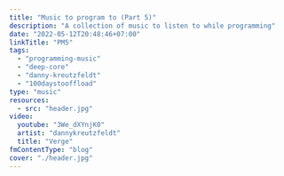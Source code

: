 ```yaml
---
title: "Music to program to (Part 5)"
description: "A collection of music to listen to while programming"
date: "2022-05-12T20:48:46+07:00"
linkTitle: "PM5"
tags:
  - "programming-music"
  - "deep-core"
  - "danny-kreutzfeldt"
  - "100daystooffload"
type: "music"
resources:
  - src: "header.jpg"
video:
  youtube: "3We_dXYnjK0"
  artist: "dannykreutzfeldt"
  title: "Verge"
fmContentType: "blog"
cover: "./header.jpg"
---
```


